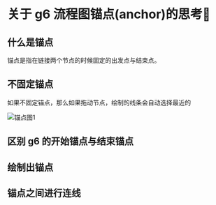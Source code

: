 # 关于 g6 流程图锚点(anchor)的思考🤔

## 什么是锚点
锚点是指在链接两个节点的时候固定的出发点与结束点。

## 不固定锚点
如果不固定锚点，那么如果拖动节点，绘制的线条会自动选择最近的

![锚点图1](https://cdn.nlark.com/yuque/0/2019/png/89796/1550115815300-e4055903-b3b1-484b-9864-7ecd474c1af9.png)

## 区别 g6 的开始锚点与结束锚点

## 绘制出锚点

## 锚点之间进行连线
